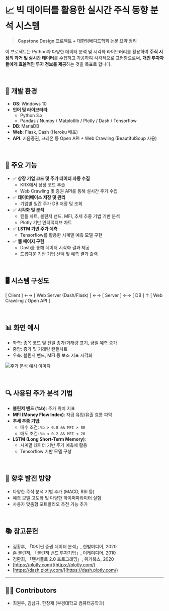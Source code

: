 # 📈 빅 데이터를 활용한 실시간 주식 동향 분석 시스템

> **Capstone Design 프로젝트 + 대한임베디드학회 논문 요약 정리**

이 프로젝트는 Python과 다양한 데이터 분석 및 시각화 라이브러리를 활용하여 **주식 시장의 과거 및 실시간 데이터**를 수집하고 가공하여 시각적으로 표현함으로써, **개인 투자자들에게 효율적인 투자 정보를 제공**하는 것을 목표로 합니다.

<br/>

## 🔧 개발 환경

- **OS**: Windows 10
- **언어 및 라이브러리**:
  - Python 3.x
  - Pandas / Numpy / Matplotlib / Plotly / Dash / Tensorflow
- **DB**: MariaDB
- **Web**: Flask, Dash (Heroku 배포)
- **API**: 키움증권, 크레온 등 Open API + Web Crawling (BeautifulSoup 사용)

<br/>

## 🧠 주요 기능

- ✅ **상장 기업 코드 및 주가 데이터 자동 수집**
  - KRX에서 상장 코드 추출
  - Web Crawling 및 증권 API를 통해 실시간 주가 수집
- ✅ **데이터베이스 저장 및 관리**
  - 기업별 일간 주가 DB 저장 및 조회
- ✅ **시각화 및 분석**
  - 캔들 차트, 볼린저 밴드, MFI, 추세 추종 기법 기반 분석
  - Plotly 기반 인터랙티브 차트
- ✅ **LSTM 기반 주가 예측**
  - Tensorflow를 활용한 시계열 예측 모델 구현
- ✅ **웹 페이지 구현**
  - Dash를 통해 데이터 시각화 결과 제공
  - 드롭다운 기반 기업 선택 및 예측 결과 출력

<br/>

## 🖥️ 시스템 구성도
[ Client ] ←→ [ Web Server (Dash/Flask) ] ←→ [ Server ] ←→ [ DB ]
↑
[ Web Crawling / Open API ]


<br/>

## 📊 화면 예시

- 좌측: 종목 코드 및 전일 종가/거래량 표기, 금일 예측 종가
- 중앙: 종가 및 거래량 캔들차트
- 우측: 볼린저 밴드, MFI 등 보조 지표 시각화

![주가 분석 예시 이미지](#) <!-- 필요 시 이미지 삽입 -->

<br/>

## 🔍 사용된 주가 분석 기법

- **볼린저 밴드 (%b)**: 주가 위치 지표
- **MFI (Money Flow Index)**: 자금 유입/유출 흐름 파악
- **추세 추종 기법**:  
  - 매수 조건: `%b > 0.8 && MFI > 80`  
  - 매도 조건: `%b < 0.2 && MFI < 20`
- **LSTM (Long Short-Term Memory)**:  
  - 시계열 데이터 기반 주가 예측에 활용
  - Tensorflow 기반 모델 구성

<br/>

## 🏁 향후 발전 방향

- 다양한 주식 분석 기법 추가 (MACD, RSI 등)
- 예측 모델 고도화 및 다양한 하이퍼파라미터 실험
- 사용자 맞춤형 포트폴리오 추천 기능 추가

<br/>

## 📚 참고문헌

- 김황후, 「파이썬 증권 데이터 분석」, 한빛미디어, 2020  
- 존 볼린저, 「볼린저 밴드 투자기법」, 이레미디어, 2010  
- 김환희, 「텐서플로 2.0 프로그래밍」, 위키북스, 2020  
- [https://plotly.com/](https://plotly.com/)  
- [https://dash.plotly.com/](https://dash.plotly.com/)

---

## 👨‍💻 Contributors

- 최원우, 김남규, 한창재 (부경대학교 컴퓨터공학과)

